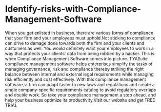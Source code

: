 # Identify-risks-with-Compliance-Management-Software
When you get enlisted in business, there are various forms of compliance that your firm and your employees must uphold.Not sticking to compliance can drive to damage done towards both the firm and your clients and customers as well. You would definitely want your employees to work in a way that protects your clients’ data from being robbed by a hacker. This is when Compliance Management Software comes into picture.  TYASuite compliance management software helps enterprises simplify the tasks of managing governance, risk and compliance thereby striking the right balance between internal and external legal requirements while managing risk efficiently and cost effectively.  With this compliance management software, a firm can adapt faster to new laws and regulations and create a single company-specific requirements catalog to avoid regulatory overlaps and double work.  So take your compliance management a step ahead, and help your business optimize its productivity.Visit our website and get FREE TRIAL
